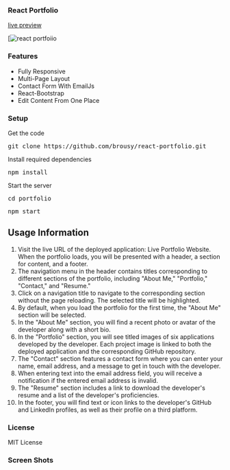 ### React Portfolio
 [live preview](https://github.com/brousy/react-portfolio.git)

[![react portfoiio](src.image)

### Features

- Fully Responsive
- Multi-Page Layout
- Contact Form With EmailJs
- React-Bootstrap
- Edit Content From One Place

### Setup

Get the code

<pre>git clone https://github.com/brousy/react-portfolio.git</pre>
 
Install required dependencies

<pre>npm install</pre>


Start the server

<pre>cd portfolio</pre>

<pre>npm start</pre>

## Usage Information

1. Visit the live URL of the deployed application: Live Portfolio Website.
When the portfolio loads, you will be presented with a header, a section for content, and a footer.
2. The navigation menu in the header contains titles corresponding to different sections of the portfolio, including "About Me," "Portfolio," "Contact," and "Resume."
3. Click on a navigation title to navigate to the corresponding section without the page reloading. The selected title will be highlighted.
4. By default, when you load the portfolio for the first time, the "About Me" section will be selected.
5. In the "About Me" section, you will find a recent photo or avatar of the developer along with a short bio.
6. In the "Portfolio" section, you will see titled images of six applications developed by the developer. Each project image is linked to both the deployed application and the corresponding GitHub repository.
7. The "Contact" section features a contact form where you can enter your name, email address, and a message to get in touch with the developer.
8. When entering text into the email address field, you will receive a notification if the entered email address is invalid.
9. The "Resume" section includes a link to download the developer's resume and a list of the developer's proficiencies.
10. In the footer, you will find text or icon links to the developer's GitHub and LinkedIn profiles, as well as their profile on a third platform.

### License
MIT License

### Screen Shots



